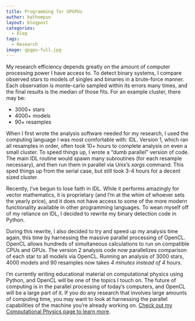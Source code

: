 ```yaml
---
title: Programming for GPGPUs
author: bathompso
layout: blogpost
categories:
  - blog
tags:
  - Research
image: gpgpu-full.jpg
---
```

My research efficiency depends greatly on the amount of computer processing power I have access to. To detect binary systems, I compare observed stars to models of singles and binaries in a brute-force manner. Each observation is monte-carlo sampled within its errors many times, and the final results is the median of those fits. For an example cluster, there may be:

*   3000+ stars
*   4000+ models
*   90+ resamples

When I first wrote the analysis software needed for my research, I used the computing language I was most comfortable with: IDL. Version 1, which ran all resamples in order, often took 10+ hours to complete analysis on even a small cluster. To speed things up, I wrote a &#8220;dumb parallel&#8221; version of code. The main IDL routine would spawn many subroutines (for each resample necessary), and then run them in parallel via Unix&#8217;s *xargs* command. This sped things up from the serial case, but still took 3-4 hours for a decent sized cluster.

Recently, I&#8217;ve begun to lose faith in IDL. While it performs amazingly for vector mathematics, it is proprietary (and I&#8217;m at the whim of whoever sets the yearly price), and it does not have access to some of the more modern functionality available in other programming languages. To wean myself off of my reliance on IDL, I decided to rewrite my binary detection code in Python.

During this rewrite, I also decided to try and speed up my analysis time again, this time by harnessing the massive parallel processing of OpenCL. OpenCL allows hundreds of simultaneous calculations to run on compatible CPUs and GPUs. The version 2 analysis code now parallelizes comparison of each star to all models via OpenCL. Running an analysis of 3000 stars, 4000 models and 90 resamples now takes *4 minutes instead of 4 hours*.

I&#8217;m currently writing educational material on computational physics using Python, and OpenCL will be one of the topics I touch on. The future of computing is in the parallel processing of today&#8217;s computers, and OpenCL will be a large part of it. If you do any research that involves large amounts of computing time, you may want to look at harnessing the parallel capabilities of the machine you&#8217;re already working on. [Check out my Computational Physics page to learn more][1].

 [1]: http://bathompso.com/education/compphys/ "Computational Physics"